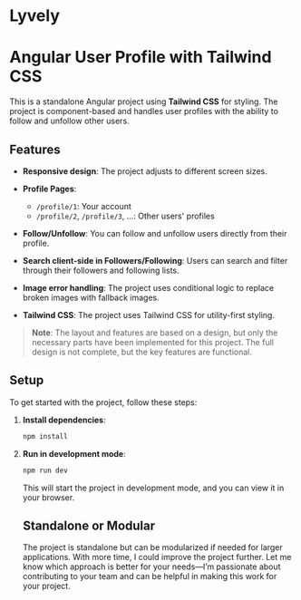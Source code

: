 # Lyvely

# Angular User Profile with Tailwind CSS

This is a standalone Angular project using **Tailwind CSS** for styling. The project is component-based and handles user profiles with the ability to follow and unfollow other users.

## Features

- **Responsive design**: The project adjusts to different screen sizes.
- **Profile Pages**:
  - `/profile/1`: Your account
  - `/profile/2`, `/profile/3`, ...: Other users' profiles
- **Follow/Unfollow**: You can follow and unfollow users directly from their profile.
- **Search client-side in Followers/Following**: Users can search and filter through their followers and following lists.

- **Image error handling**: The project uses conditional logic to replace broken images with fallback images.
- **Tailwind CSS**: The project uses Tailwind CSS for utility-first styling.

> **Note**: The layout and features are based on a design, but only the necessary parts have been implemented for this project. The full design is not complete, but the key features are functional.

## Setup

To get started with the project, follow these steps:

1. **Install dependencies**:
   ```bash
   npm install
   ```
2. **Run in development mode**:

   ```bash
   npm run dev
   ```

   This will start the project in development mode, and you can view it in your browser.

   ## Standalone or Modular

   The project is standalone but can be modularized if needed for larger applications. With more time, I could improve the project further. Let me know which approach is better for your needs—I’m passionate about contributing to your team and can be helpful in making this work for your project.
